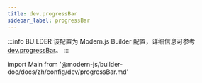 ```yaml
---
title: dev.progressBar
sidebar_label: progressBar
---
```


:::info BUILDER
该配置为 Modern.js Builder 配置，详细信息可参考 [dev.progressBar](https://modernjs.dev/builder/api/config-dev.html#dev-progressbar)。
:::

import Main from '@modern-js/builder-doc/docs/zh/config/dev/progressBar.md'

<Main />
